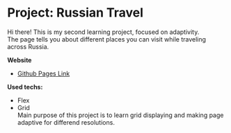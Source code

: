 # Project: Russian Travel

Hi there! This is my second learning project, focused on adaptivity.  
The page tells you about different places you can visit while traveling across Russia.

**Website**

* [Github Pages Link](https://hazyicetea.github.io/russian-travel/)

**Used techs:**

* Flex  
* Grid  
Main purpose of this project is to learn grid displaying and making page adaptive for differend resolutions.